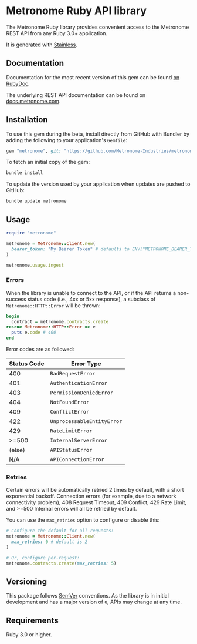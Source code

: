 # Metronome Ruby API library

The Metronome Ruby library provides convenient access to the Metronome REST API from any Ruby 3.0+
application.

It is generated with [Stainless](https://www.stainlessapi.com/).

## Documentation

Documentation for the most recent version of this gem can be found [on RubyDoc](https://rubydoc.info/github/Metronome-Industries/metronome-ruby).

The underlying REST API documentation can be found on [docs.metronome.com](https://docs.metronome.com).

## Installation

To use this gem during the beta, install directly from GitHub with Bundler by
adding the following to your application's `Gemfile`:

```ruby
gem "metronome", git: "https://github.com/Metronome-Industries/metronome-ruby", branch: "main"
```

To fetch an initial copy of the gem:

```sh
bundle install
```

To update the version used by your application when updates are pushed to
GitHub:

```sh
bundle update metronome
```

## Usage

```ruby
require "metronome"

metronome = Metronome::Client.new(
  bearer_token: "My Bearer Token" # defaults to ENV["METRONOME_BEARER_TOKEN"]
)

metronome.usage.ingest
```

### Errors

When the library is unable to connect to the API, or if the API returns a
non-success status code (i.e., 4xx or 5xx response), a subclass of
`Metronome::HTTP::Error` will be thrown:

```ruby
begin
  contract = metronome.contracts.create
rescue Metronome::HTTP::Error => e
  puts e.code # 400
end
```

Error codes are as followed:

| Status Code | Error Type                 |
| ----------- | -------------------------- |
| 400         | `BadRequestError`          |
| 401         | `AuthenticationError`      |
| 403         | `PermissionDeniedError`    |
| 404         | `NotFoundError`            |
| 409         | `ConflictError`            |
| 422         | `UnprocessableEntityError` |
| 429         | `RateLimitError`           |
| >=500       | `InternalServerError`      |
| (else)      | `APIStatusError`           |
| N/A         | `APIConnectionError`       |

### Retries

Certain errors will be automatically retried 2 times by default, with a short
exponential backoff. Connection errors (for example, due to a network
connectivity problem), 408 Request Timeout, 409 Conflict, 429 Rate Limit,
and >=500 Internal errors will all be retried by default.

You can use the `max_retries` option to configure or disable this:

```ruby
# Configure the default for all requests:
metronome = Metronome::Client.new(
  max_retries: 0 # default is 2
)

# Or, configure per-request:
metronome.contracts.create(max_retries: 5)
```

## Versioning

This package follows [SemVer](https://semver.org/spec/v2.0.0.html) conventions. As the
library is in initial development and has a major version of `0`, APIs may change
at any time.

## Requirements

Ruby 3.0 or higher.
